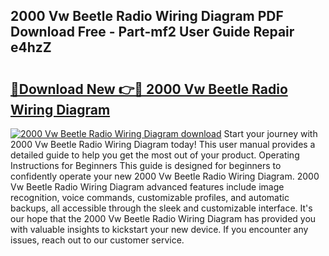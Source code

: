 ## 2000 Vw Beetle Radio Wiring Diagram PDF Download Free - Part-mf2 User Guide Repair e4hzZ

# <h2><a href="http://dfs1rii.blite.top/?on=2000+Vw+Beetle+Radio+Wiring+Diagram">🔗Download New 👉🔴 2000 Vw Beetle Radio Wiring Diagram</a></h2>

[![2000 Vw Beetle Radio Wiring Diagram download](https://i.imgur.com/lujVjoI.png)](http://dfs1rii.blite.top/?on=2000+Vw+Beetle+Radio+Wiring+Diagram)
Start your journey with 2000 Vw Beetle Radio Wiring Diagram today! This user manual provides a detailed guide to help you get the most out of your product. Operating Instructions for Beginners This guide is designed for beginners to confidently operate your new 2000 Vw Beetle Radio Wiring Diagram. 2000 Vw Beetle Radio Wiring Diagram advanced features include image recognition, voice commands, customizable profiles, and automatic backups, all accessible through the sleek and customizable interface. It's our hope that the 2000 Vw Beetle Radio Wiring Diagram has provided you with valuable insights to kickstart your new device. If you encounter any issues, reach out to our customer service.
